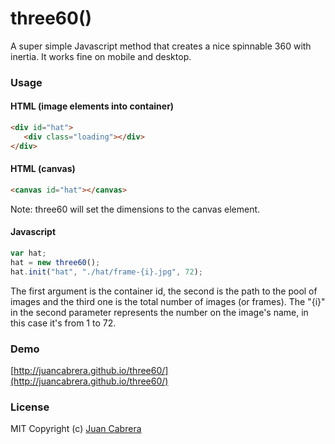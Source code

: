 three60()
=========
A super simple Javascript method that creates a nice spinnable 360 with inertia. It works fine on mobile and desktop.

### Usage
#### HTML (image elements into container)
 ```html
<div id="hat">
	<div class="loading"></div>
</div>
 ```
#### HTML (canvas)
 ```html
<canvas id="hat"></canvas>
 ```
Note: three60 will set the dimensions to the canvas element.
#### Javascript
 ```javascript
var hat;
hat = new three60();
hat.init("hat", "./hat/frame-{i}.jpg", 72);
 ```
The first argument is the container id, the second is the path to the pool of images and the third one is the total number of images (or frames). The "{i}" in the second parameter represents the number on the image's name, in this case it's from 1 to 72.

### Demo
[http://juancabrera.github.io/three60/](http://juancabrera.github.io/three60/)

### License
MIT Copyright (c) [Juan Cabrera](http://juan.me)